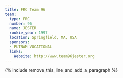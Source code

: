 ```yaml
---
title: FRC Team 96
team:
  type: FRC
  number: 96
  name: JESTER
  rookie_year: 1997
  location: Springfield, MA, USA
  sponsors:
  - PUTNAM VOCATIONAL
  links:
    Website: http://www.team96jester.org
---
```


{% include remove_this_line_and_add_a_paragraph %}